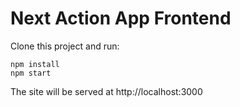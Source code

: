 # Next Action App Frontend

Clone this project and run:
```shell
npm install
npm start
```

The site will be served at http://localhost:3000
